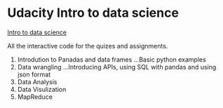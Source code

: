 Udacity Intro to data science
========

[Intro to data science](https://classroom.udacity.com/courses/ud359)

All the interactive code for the quizes and assignments. 

1. Introdution to Panadas and data frames
...Basic python examples
2. Data wrangling
...Introducing APIs, using SQL with pandas and using json format
3. Data Analysis
4. Data Visulization
5. MapReduce
